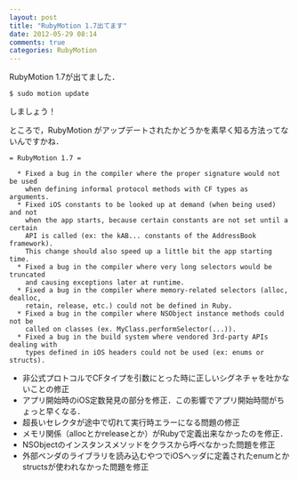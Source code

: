 ```yaml
---
layout: post
title: "RubyMotion 1.7出てます"
date: 2012-05-29 08:14
comments: true
categories: RubyMotion
---
```


RubyMotion 1.7が出てました．

    $ sudo motion update

しましょう！

ところで，RubyMotion がアップデートされたかどうかを素早く知る方法ってないんですかね．

    = RubyMotion 1.7 =

      * Fixed a bug in the compiler where the proper signature would not be used
        when defining informal protocol methods with CF types as arguments.
      * Fixed iOS constants to be looked up at demand (when being used) and not
        when the app starts, because certain constants are not set until a certain
        API is called (ex: the kAB... constants of the AddressBook framework).
        This change should also speed up a little bit the app starting time.
      * Fixed a bug in the compiler where very long selectors would be truncated
        and causing exceptions later at runtime.
      * Fixed a bug in the compiler where memory-related selectors (alloc, dealloc,
        retain, release, etc.) could not be defined in Ruby.
      * Fixed a bug in the compiler where NSObject instance methods could not be
        called on classes (ex. MyClass.performSelector(...)).
      * Fixed a bug in the build system where vendored 3rd-party APIs dealing with
        types defined in iOS headers could not be used (ex: enums or structs).

- 非公式プロトコルでCFタイプを引数にとった時に正しいシグネチャを吐かないことの修正
- アプリ開始時のiOS定数発見の部分を修正．この影響でアプリ開始時間がちょっと早くなる．
- 超長いセレクタが途中で切れて実行時エラーになる問題の修正
- メモリ関係（allocとかreleaseとか）がRubyで定義出来なかったのを修正．
- NSObjectのインスタンスメソッドをクラスから呼べなかった問題を修正
- 外部ベンダのライブラリを読み込むやつでiOSヘッダに定義されたenumとかstructsが使われなかった問題を修正